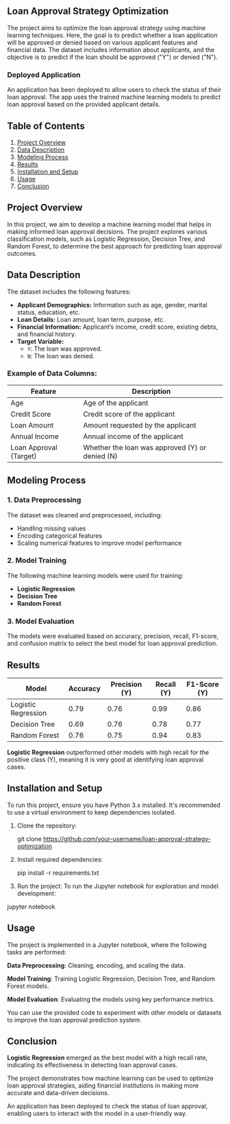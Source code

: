 ## Loan Approval Strategy Optimization

The project aims to optimize the loan approval strategy using machine learning techniques. Here, the goal is to predict whether a loan application will be approved or denied based on various applicant features and financial data. The dataset includes information about applicants, and the objective is to predict if the loan should be approved ("Y") or denied ("N").

### Deployed Application

An application has been deployed to allow users to check the status of their loan approval. The app uses the trained machine learning models to predict loan approval based on the provided applicant details.

## Table of Contents

1. [Project Overview](#project-overview)
2. [Data Description](#data-description)
3. [Modeling Process](#modeling-process)
4. [Results](#results)
5. [Installation and Setup](#installation-and-setup)
6. [Usage](#usage)
7. [Conclusion](#conclusion)


## Project Overview

In this project, we aim to develop a machine learning model that helps in making informed loan approval decisions. The project explores various classification models, such as Logistic Regression, Decision Tree, and Random Forest, to determine the best approach for predicting loan approval outcomes.

## Data Description

The dataset includes the following features:

- **Applicant Demographics:** Information such as age, gender, marital status, education, etc.
- **Loan Details:** Loan amount, loan term, purpose, etc.
- **Financial Information:** Applicant’s income, credit score, existing debts, and financial history.
- **Target Variable:**
  - `Y`: The loan was approved.
  - `N`: The loan was denied.

### Example of Data Columns:

| Feature                | Description                                     |
|------------------------|-------------------------------------------------|
| Age                    | Age of the applicant                            |
| Credit Score           | Credit score of the applicant                   |
| Loan Amount            | Amount requested by the applicant               |
| Annual Income          | Annual income of the applicant                  |
| Loan Approval (Target) | Whether the loan was approved (Y) or denied (N) |

## Modeling Process

### 1. Data Preprocessing

The dataset was cleaned and preprocessed, including:
- Handling missing values
- Encoding categorical features
- Scaling numerical features to improve model performance

### 2. Model Training

The following machine learning models were used for training:
- **Logistic Regression**
- **Decision Tree**
- **Random Forest**

### 3. Model Evaluation

The models were evaluated based on accuracy, precision, recall, F1-score, and confusion matrix to select the best model for loan approval prediction.

## Results

| Model               | Accuracy  | Precision (Y) | Recall (Y) | F1-Score (Y) |
|---------------------|-----------|---------------|------------|--------------|
| Logistic Regression  | 0.79      | 0.76          | 0.99       | 0.86         |
| Decision Tree        | 0.69      | 0.76          | 0.78       | 0.77         |
| Random Forest        | 0.76      | 0.75          | 0.94       | 0.83         |

**Logistic Regression** outperformed other models with high recall for the positive class (Y), meaning it is very good at identifying loan approval cases.

## Installation and Setup

To run this project, ensure you have Python 3.x installed. It's recommended to use a virtual environment to keep dependencies isolated.

1. Clone the repository:

   git clone https://github.com/your-username/loan-approval-strategy-optimization

2. Install required dependencies:

   pip install -r requirements.txt

3. Run the project:
To run the Jupyter notebook for exploration and model development:

  jupyter notebook

## Usage

The project is implemented in a Jupyter notebook, where the following tasks are performed:

**Data Preprocessing**: Cleaning, encoding, and scaling the data.

**Model Training**: Training Logistic Regression, Decision Tree, and Random Forest models.

**Model Evaluation**: Evaluating the models using key performance metrics.

You can use the provided code to experiment with other models or datasets to improve the loan approval prediction system.

## Conclusion

**Logistic Regression** emerged as the best model with a high recall rate, indicating its effectiveness in detecting loan approval cases.

The project demonstrates how machine learning can be used to optimize loan approval strategies, aiding financial institutions in making more accurate and data-driven decisions.

An application has been deployed to check the status of loan approval, enabling users to interact with the model in a user-friendly way.


